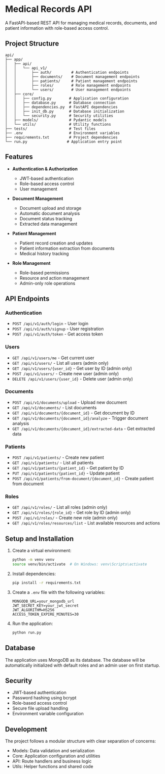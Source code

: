 # Medical Records API

A FastAPI-based REST API for managing medical records, documents, and patient information with role-based access control.

## Project Structure

```
api/
├── app/
│   ├── api/
│   │   └── api_v1/
│   │       ├── auth/         # Authentication endpoints
│   │       ├── documents/    # Document management endpoints
│   │       ├── patients/     # Patient management endpoints
│   │       ├── roles/        # Role management endpoints
│   │       └── users/        # User management endpoints
│   ├── core/
│   │   ├── config.py        # Application configuration
│   │   ├── database.py      # Database connection
│   │   ├── dependencies.py  # FastAPI dependencies
│   │   ├── init_db.py       # Database initialization
│   │   └── security.py      # Security utilities
│   ├── models/              # Pydantic models
│   └── utils/               # Utility functions
├── tests/                   # Test files
├── .env                     # Environment variables
├── requirements.txt         # Project dependencies
└── run.py                  # Application entry point
```

## Features

- **Authentication & Authorization**
  - JWT-based authentication
  - Role-based access control
  - User management

- **Document Management**
  - Document upload and storage
  - Automatic document analysis
  - Document status tracking
  - Extracted data management

- **Patient Management**
  - Patient record creation and updates
  - Patient information extraction from documents
  - Medical history tracking

- **Role Management**
  - Role-based permissions
  - Resource and action management
  - Admin-only role operations

## API Endpoints

### Authentication
- `POST /api/v1/auth/login` - User login
- `POST /api/v1/auth/signup` - User registration
- `POST /api/v1/auth/token` - Get access token

### Users
- `GET /api/v1/users/me` - Get current user
- `GET /api/v1/users/` - List all users (admin only)
- `GET /api/v1/users/{user_id}` - Get user by ID (admin only)
- `POST /api/v1/users/` - Create new user (admin only)
- `DELETE /api/v1/users/{user_id}` - Delete user (admin only)

### Documents
- `POST /api/v1/documents/upload` - Upload new document
- `GET /api/v1/documents/` - List documents
- `GET /api/v1/documents/{document_id}` - Get document by ID
- `GET /api/v1/documents/{document_id}/analyze` - Trigger document analysis
- `GET /api/v1/documents/{document_id}/extracted-data` - Get extracted data

### Patients
- `POST /api/v1/patients/` - Create new patient
- `GET /api/v1/patients/` - List all patients
- `GET /api/v1/patients/{patient_id}` - Get patient by ID
- `PUT /api/v1/patients/{patient_id}` - Update patient
- `POST /api/v1/patients/from-document/{document_id}` - Create patient from document

### Roles
- `GET /api/v1/roles/` - List all roles (admin only)
- `GET /api/v1/roles/{role_id}` - Get role by ID (admin only)
- `POST /api/v1/roles/` - Create new role (admin only)
- `GET /api/v1/roles/resources/list` - List available resources and actions

## Setup and Installation

1. Create a virtual environment:
   ```bash
   python -m venv venv
   source venv/bin/activate  # On Windows: venv\Scripts\activate
   ```

2. Install dependencies:
   ```bash
   pip install -r requirements.txt
   ```

3. Create a `.env` file with the following variables:
   ```
   MONGODB_URL=your_mongodb_url
   JWT_SECRET_KEY=your_jwt_secret
   JWT_ALGORITHM=HS256
   ACCESS_TOKEN_EXPIRE_MINUTES=30
   ```

4. Run the application:
   ```bash
   python run.py
   ```

## Database

The application uses MongoDB as its database. The database will be automatically initialized with default roles and an admin user on first startup.

## Security

- JWT-based authentication
- Password hashing using bcrypt
- Role-based access control
- Secure file upload handling
- Environment variable configuration

## Development

The project follows a modular structure with clear separation of concerns:
- Models: Data validation and serialization
- Core: Application configuration and utilities
- API: Route handlers and business logic
- Utils: Helper functions and shared code